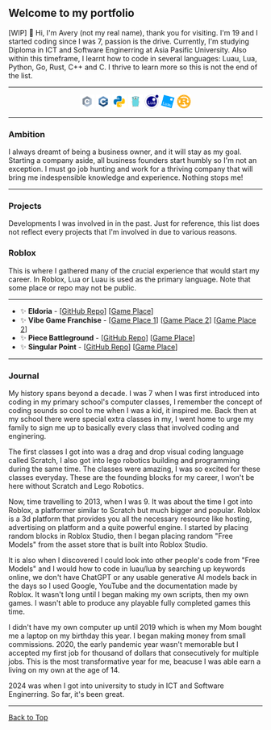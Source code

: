 ## Welcome to my portfolio 
[WIP]
👋 Hi, I'm Avery (not my real name), thank you for visiting. I'm 19 and I started coding since I was 7, passion is the drive. Currently, I'm studying Diploma in ICT and Software Enginerring at Asia Pasific University. Also within this timeframe, I learnt how to code in several languages: Luau, Lua, Python, Go, Rust, C++ and C. I thrive to learn more so this is not the end of the list.

***

<div align=center>
    <img src="images/languages/c.svg" alt="Clang" width="28" height="28"> 
    <img src="images/languages/c++.svg" alt="C++" width="28" height="28"> 
    <img src="images/languages/python.svg" alt="Python" width="28" height="28"> 
    <img src="images/languages/go.svg" alt="Golang" width="28" height="28"> 
    <img src="images/languages/lua.png" alt="Lua" width="28" height="28"> 
    <img src="images/languages/luau.png" alt="Luau" width="28" height="28"> 
    <img src="images/languages/rust.png" alt="Rust" width="28" height="28"> 
</div>

***

### Ambition

I always dreamt of being a business owner, and it will stay as my goal. Starting a company aside, all business founders start humbly so I'm not an exception. I must go job hunting and work for a thriving company that will bring me indespensible knowledge and experience. Nothing stops me!

***

### Projects
Developments I was involved in in the past. Just for reference, this list does not reflect every projects that I'm involved in due to various reasons.

### Roblox
This is where I gathered many of the crucial experience that would start my career. In Roblox, Lua or Luau is used as the primary language. Note that some place or repo may not be public.

***

- ✨ **Eldoria** - [[GitHub Repo](https://github.com/averyark/eldoria)] [[Game Place](https://www.roblox.com/games/13812030151)]
- ✨ **Vibe Game Franchise** - [[Game Place 1](https://www.roblox.com/games/8588385392)] [[Game Place 2](https://www.roblox.com/games/5368012560)] [[Game Place 2](https://www.roblox.com/games/5727050550)]
- ✨ **Piece Battleground** - [[GitHub Repo](https://github.com/averyark/piece-battleground)] [[Game Place](https://www.roblox.com/games/13763068369)]
- ✨ **Singular Point** - [[GitHub Repo](https://github.com/averyark/singular-point)] [[Game Place](https://www.roblox.com/games/15922584652)]


***

### Journal

My history spans beyond a decade. I was 7 when I was first introduced into coding in my primary school's computer classes, I remember the concept of coding sounds so cool to me when I was a kid, it inspired me. Back then at my school there were special extra classes in my, I went home to urge my family to sign me up to basically every class that involved coding and enginering.

The first classes I got into was a drag and drop visual coding language called Scratch, I also got into lego robotics building and programming during the same time. The classes were amazing, I was so excited for these classes everyday. These are the founding blocks for my career, I won't be here without Scratch and Lego Robotics.

Now, time travelling to 2013, when I was 9. It was about the time I got into Roblox, a platformer similar to Scratch but much bigger and popular. Roblox is a 3d platform that provides you all the necessary resource like hosting, advertising on platform and a quite powerful engine. I started by placing random blocks in Roblox Studio, then I began placing random "Free Models" from the asset store that is built into Roblox Studio. 

It is also when I discovered I could look into other people's code from "Free Models" and I would how to code in luau/lua by searching up keywords online, we don't have ChatGPT or any usable generative AI models back in the days so I used Google, YouTube and the documentation made by Roblox. It wasn't long until I began making my own scripts, then my own games. I wasn't able to produce any playable fully completed games this time.

I didn't have my own computer up until 2019 which is when my Mom bought me a laptop on my birthday this year. I began making money from small commissions. 2020, the early pandemic year wasn't memorable but I accepted my first job for thousand of dollars that consecutively for multiple jobs. This is the most transformative year for me, beacuse I was able earn a living on my own at the age of 14.

2024 was when I got into university to study in ICT and Software Enginerring. So far, it's been great.



***

[Back to Top](#welcome-to-my-portfolio)